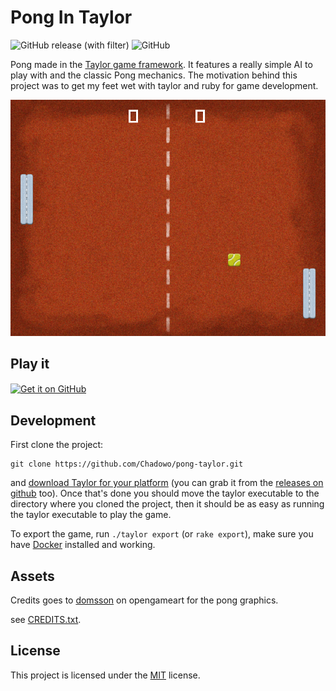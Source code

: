# Pong In Taylor

![GitHub release (with filter)](https://img.shields.io/github/v/release/chadowo/pong-taylor?style=flat-square)
![GitHub](https://img.shields.io/github/license/chadowo/pong-taylor?style=flat-square)

Pong made in the [Taylor game framework](https://github.com/HellRok/Taylor).
It features a really simple AI to play with and the classic Pong mechanics.
The motivation behind this project was to get my feet wet with taylor 
and ruby for game development.

<p align="center">
  <img src="docs/media/in_game_screenshot.png" alt="In game screenshot"/>
</p>

## Play it

<a href="https://github.com/Chadowo/pong-taylor/releases">
<img src="https://github.com/Chadowo/pong-taylor/assets/83732118/18ecc235-508e-44f1-9ed7-7210cd2eb6d7"
alt="Get it on GitHub" align="center" height="80" />
</a>

## Development

First clone the project:

```console
git clone https://github.com/Chadowo/pong-taylor.git
```

and [download Taylor for your platform](https://taylor.oequacki.com/#downloads) (you can grab it from the [releases on github](https://github.com/HellRok/Taylor/releases) too).
Once that's done you should move the taylor executable to the directory where you cloned the project,
then it should be as easy as running the taylor executable to play the game.

To export the game, run `./taylor export` (or `rake export`), make sure you have [Docker](https://www.docker.com/)
installed and working.

## Assets

Credits goes to [domsson](https://opengameart.org/users/domsson) on
opengameart for the pong graphics.

see [CREDITS.txt](assets/CREDITS.txt).

## License

This project is licensed under the [MIT](LICENSE) license.

